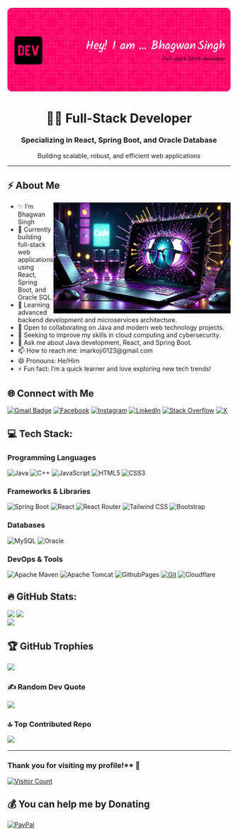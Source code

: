 ![MasterHead](https://github.com/itmarko/itmarko/blob/main/bhagwan.png)
<div align="center">
<!--  <h1 style="font-family: 'Pacifico', cursive;">Hi 👨‍💻 I'm Bhagwan Singh</h1> -->
<!--   <h3>Full-Stack Developer Specializing in React, Spring Boot, and Oracle Database</h3> -->
<!--   <p>Building scalable, robust, and efficient web applications</p> -->
  <h1>👨‍💻 Full-Stack Developer</h1>
  <h3>Specializing in React, Spring Boot, and Oracle Database</h3>
  <p>Building scalable, robust, and efficient web applications</p>
</div>
<hr/>
<!-- Animation Typing -->

<!-- Animation Typing: END -->


<!-- About Me Section -->
## ⚡️ About Me
<img align="right" alt="Coding" width="400px" height="250px" src="https://raw.githubusercontent.com/itmarko/itmarko/main/programmer">
<ul>
  <li>✨ I’m Bhagwan Singh</li>
  <li>🔭 Currently building full-stack web applications using React, Spring Boot, and Oracle SQL.</li>
  <li>🌱 Learning advanced backend development and microservices architecture.</li>
  <li>👯 Open to collaborating on Java and modern web technology projects.</li>
  <li>🤔 Seeking to improve my skills in cloud computing and cybersecurity.</li>
  <li>💬 Ask me about Java development, React, and Spring Boot.</li>
  <li>📫 How to reach me: imarkoji0123@gmail.com</li>
  <li>😄 Pronouns: He/Him</li>
  <li>⚡ Fun fact: I’m a quick learner and love exploring new tech trends!</li>
</ul>

<!-- About me section: END -->

<!-- Connect with me Section -->
## 🌐 Connect with Me
[![Gmail Badge](https://img.shields.io/badge/Gmail-fff?style=flat&logo=gmail)](mailto:imarkoji0123@gmail.com)
[![Facebook](https://img.shields.io/badge/Facebook-%231877F2.svg?logo=Facebook&logoColor=white)](https://facebook.com/itmarko.in)
[![Instagram](https://img.shields.io/badge/Instagram-%23E4405F.svg?logo=Instagram&logoColor=white)](https://instagram.com/it.marko)
[![LinkedIn](https://img.shields.io/badge/LinkedIn-%230077B5.svg?logo=linkedin&logoColor=white)](https://linkedin.com/in/it-marko)
[![Stack Overflow](https://img.shields.io/badge/-Stackoverflow-FE7A16?logo=stack-overflow&logoColor=white)](https://stackoverflow.com/users/12069284) 
[![X](https://img.shields.io/badge/X-black.svg?logo=X&logoColor=white)](https://x.com/it_marko)

## 💻 Tech Stack:

### Programming Languages
![Java](https://img.shields.io/badge/java-%23ED8B00.svg?style=plastic&logo=openjdk&logoColor=white)
![C++](https://img.shields.io/badge/c++-%2300599C.svg?style=plastic&logo=c%2B%2B&logoColor=white)
![JavaScript](https://img.shields.io/badge/javascript-%23323330.svg?style=plastic&logo=javascript&logoColor=%23F7DF1E)
![HTML5](https://img.shields.io/badge/html5-%23E34F26.svg?style=plastic&logo=html5&logoColor=white)
![CSS3](https://img.shields.io/badge/css3-%231572B6.svg?style=plastic&logo=css3&logoColor=white)

### Frameworks & Libraries
![Spring Boot](https://img.shields.io/badge/springboot-%236DB33F.svg?style=plastic&logo=spring&logoColor=white)
![React](https://img.shields.io/badge/react-%2320232a.svg?style=plastic&logo=react&logoColor=%2361DAFB)
![React Router](https://img.shields.io/badge/React_Router-CA4245?style=plastic&logo=react-router&logoColor=white)
![Tailwind CSS](https://img.shields.io/badge/tailwindcss-%2338B2AC.svg?style=plastic&logo=tailwindcss&logoColor=white)
![Bootstrap](https://img.shields.io/badge/bootstrap-%238511FA.svg?style=plastic&logo=bootstrap&logoColor=white)

### Databases
![MySQL](https://img.shields.io/badge/mysql-4479A1.svg?style=plastic&logo=mysql&logoColor=white)
![Oracle](https://img.shields.io/badge/Oracle-F80000?style=plastic&logo=oracle&logoColor=white)

### DevOps & Tools
![Apache Maven](https://img.shields.io/badge/Apache%20Maven-C71A36?style=plastic&logo=Apache%20Maven&logoColor=white)
![Apache Tomcat](https://img.shields.io/badge/apache%20tomcat-%23F8DC75.svg?style=plastic&logo=apache-tomcat&logoColor=black)
![GithubPages](https://img.shields.io/badge/github%20pages-121013?style=plastic&logo=github&logoColor=white)
[![Git](https://img.shields.io/badge/-Git-F05032?style=plastic&logo=git)](https://git-scm.com/)
![Cloudflare](https://img.shields.io/badge/Cloudflare-F38020?style=plastic&logo=Cloudflare&logoColor=white)



## :fire: GitHub Stats:
![](https://github-readme-stats.vercel.app/api?username=itmarko&theme=tokyonight&hide_border=false&include_all_commits=true&count_private=true)
![](https://github-readme-streak-stats.herokuapp.com/?user=itmarko&theme=radical&hide_border=false)<br/>
![](https://github-readme-stats.vercel.app/api/top-langs/?username=itmarko&theme=tokyonight&hide_border=false&include_all_commits=true&count_private=true&layout=compact)


## 🏆 GitHub Trophies
[![](https://github-profile-trophy.vercel.app/?username=itmarko&theme=onedark&no-frame=false&no-bg=true&margin-w=4)](https://github.com/ryo-ma/github-profile-trophy)


### ✍️ Random Dev Quote
![](https://quotes-github-readme.vercel.app/api?type=horizontal&theme=merko)

<!-- Top Contributed Repo Section -->
### 🔝 Top Contributed Repo
![](https://github-contributor-stats.vercel.app/api?username=itmarko&limit=5&theme=radical&combine_all_yearly_contributions=true)


---
### Thank you for visiting my profile!** 🌟  
[![Visitor Count](https://visitcount.itsvg.in/api?id=itmarko&icon=7&color=maroon)](https://your-url.com)

  ## 💰 You can help me by Donating
  [![PayPal](https://img.shields.io/badge/PayPal-00457C?style=for-the-badge&logo=paypal&logoColor=white)](https://paypal.me/itmarko) 

  
